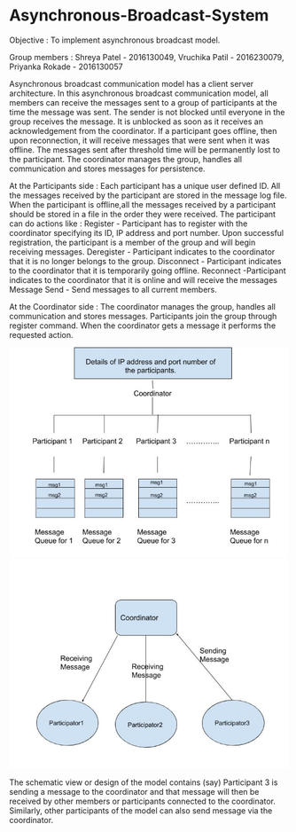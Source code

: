 # Asynchronous-Broadcast-System
Objective :  To implement asynchronous broadcast model.

Group members : 
Shreya Patel - 2016130049,
Vruchika Patil - 2016230079,
Priyanka Rokade - 2016130057

Asynchronous broadcast communication model has a client server architecture. In this asynchronous broadcast communication model, all members can receive the messages sent to a group of participants at the time the message was sent. The sender is not blocked until everyone in the group receives the message. It is unblocked as soon as it receives an acknowledgement from the coordinator. If a participant goes offline, then upon reconnection, it will receive messages that were sent when it was offline. The messages sent after threshold time will be permanently lost to the participant. The coordinator manages the group, handles all communication and stores messages for persistence.

At the Participants side :
Each participant has a unique user defined ID. All the messages received by the participant are stored in the message log file. When the participant is offline,all the messages received by a participant should be stored in a file in the order they were received. The participant can do actions like :
Register - Participant has to register with the coordinator specifying its ID, IP address and port number. Upon successful registration, the participant is a member of the group and will begin receiving messages.
Deregister - Participant indicates to the coordinator that it is no longer belongs to the group. 
Disconnect - Participant indicates to the coordinator that it is temporarily going offline.
Reconnect -Participant indicates to the coordinator that it is online and will receive the messages
Message Send - Send messages to all current members. 

At the Coordinator side :
The coordinator manages the group, handles all communication and stores messages. Participants join the group through register command. When the coordinator gets a message it performs the requested action. 


![alt text](https://github.com/SP189/Asynchronous-Broadcast-System/blob/master/Asynchronous%20Broadcast%20System.jpg)
![alt text](https://github.com/SP189/Asynchronous-Broadcast-System/blob/master/Asynchronous%20System.jpg)

The schematic view or design of the model contains (say) Participant 3 is sending a message to the coordinator and that message will then be received by other members or participants connected to the coordinator. Similarly, other participants of the model can also send message via the coordinator.  
